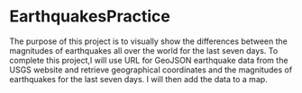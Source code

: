 # EarthquakesPractice

The purpose of this project is to visually show the differences between the magnitudes of earthquakes all over the world for the last seven days.
To complete this project,I will use URL for GeoJSON earthquake data from the USGS website and retrieve geographical coordinates and the magnitudes of earthquakes for the last seven days. I will then add the data to a map.
